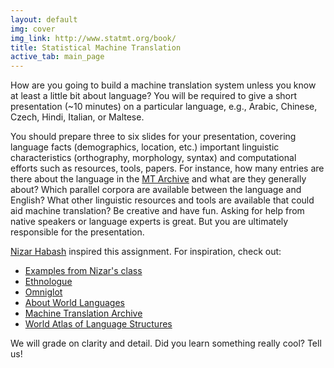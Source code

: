```yaml
---
layout: default
img: cover
img_link: http://www.statmt.org/book/
title: Statistical Machine Translation
active_tab: main_page 
---
```


How are you going to build a machine translation system unless you know at
least a little bit about language? You will be required to give 
a short presentation (~10 minutes) on a particular language, 
e.g., Arabic, Chinese, Czech, Hindi, Italian, or Maltese.

You should prepare three to six slides for your presentation, covering
language facts (demographics, location, etc.) important linguistic 
characteristics (orthography, morphology, syntax) and computational efforts 
such as resources, tools, papers. For instance,  how many entries are there
about the language in the [MT Archive](http://www.mt-archive.info/) 
and what are they generally about? Which parallel corpora are available between the language and English? What other linguistic resources and tools are available that could aid machine translation? Be creative and have fun. 
Asking for help from native speakers or language experts is great.
But you are ultimately responsible for the presentation.

[Nizar Habash](http://www.nizarhabash.com/) inspired this assignment.
For inspiration, check out:

* [Examples from Nizar's class](https://sites.google.com/site/comse6998machinetranslation/language-in-10-minutes)
* [Ethnologue](http://www.ethnologue.com/)
* [Omniglot](http://www.omniglot.com/)
* [About World Languages](http://www.aboutworldlanguages.com/)
* [Machine Translation Archive](http://www.mt-archive.info/)
* [World Atlas of Language Structures](http://wals.info/)

We will grade on clarity and detail. Did you learn 
something really cool? Tell us!

